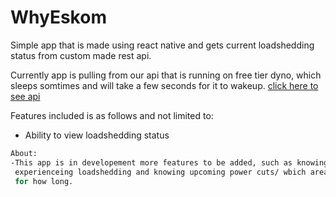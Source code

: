 # WhyEskom

Simple app that is made using react native and gets current loadshedding status from custom made rest api.

Currently app is pulling from our api that is running on free tier dyno, which sleeps somtimes and will take a few seconds for it to wakeup.
[click here to see api](https://why-eskom.herokuapp.com/)

Features included is as follows and not limited to:

- Ability to view loadshedding status

```bash
About:
-This app is in developement more features to be added, such as knowing which zones/areas are 
 experienceing loadshedding and knowing upcoming power cuts/ wbich area will be affected and 
 for how long.
```
